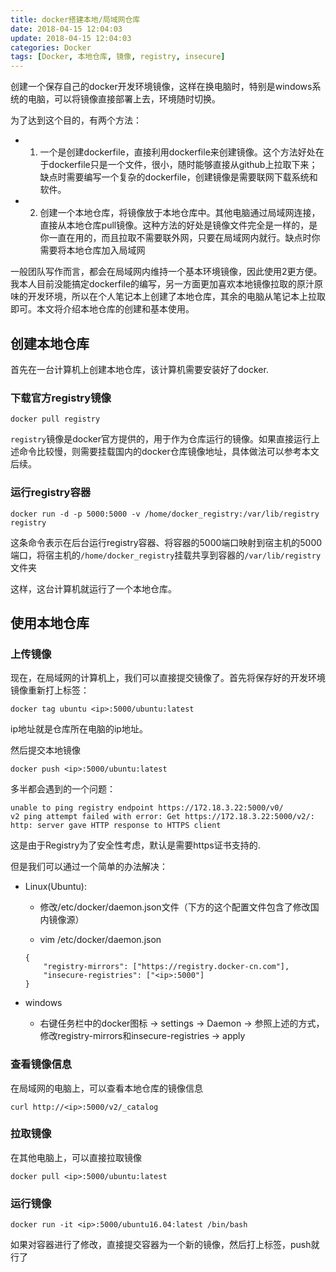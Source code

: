 ```yaml
---
title: docker搭建本地/局域网仓库
date: 2018-04-15 12:04:03
update: 2018-04-15 12:04:03
categories: Docker
tags: [Docker, 本地仓库, 镜像, registry, insecure]
---
```


创建一个保存自己的docker开发环境镜像，这样在换电脑时，特别是windows系统的电脑，可以将镜像直接部署上去，环境随时切换。

<!--more-->

为了达到这个目的，有两个方法：

* 1. 一个是创建dockerfile，直接利用dockerfile来创建镜像。这个方法好处在于dockerfile只是一个文件，很小，随时能够直接从github上拉取下来；缺点时需要编写一个复杂的dockerfile，创建镜像是需要联网下载系统和软件。

* 2. 创建一个本地仓库，将镜像放于本地仓库中。其他电脑通过局域网连接，直接从本地仓库pull镜像。这种方法的好处是镜像文件完全是一样的，是你一直在用的，而且拉取不需要联外网，只要在局域网内就行。缺点时你需要将本地仓库加入局域网

一般团队写作而言，都会在局域网内维持一个基本环境镜像，因此使用2更方便。我本人目前没能搞定dockerfile的编写，另一方面更加喜欢本地镜像拉取的原汁原味的开发环境，所以在个人笔记本上创建了本地仓库，其余的电脑从笔记本上拉取即可。本文将介绍本地仓库的创建和基本使用。

## 创建本地仓库

首先在一台计算机上创建本地仓库，该计算机需要安装好了docker.

### 下载官方registry镜像

`docker pull registry`

`registry`镜像是docker官方提供的，用于作为仓库运行的镜像。如果直接运行上述命令比较慢，则需要挂载国内的docker仓库镜像地址，具体做法可以参考本文后续。


### 运行registry容器

`docker run -d -p 5000:5000 -v /home/docker_registry:/var/lib/registry registry`

这条命令表示在后台运行registry容器、将容器的5000端口映射到宿主机的5000端口，将宿主机的`/home/docker_registry`挂载共享到容器的`/var/lib/registry`文件夹

这样，这台计算机就运行了一个本地仓库。

## 使用本地仓库

### 上传镜像

现在，在局域网的计算机上，我们可以直接提交镜像了。首先将保存好的开发环境镜像重新打上标签：

`docker tag ubuntu <ip>:5000/ubuntu:latest`

ip地址就是仓库所在电脑的ip地址。

然后提交本地镜像

`docker push <ip>:5000/ubuntu:latest`

多半都会遇到的一个问题：

```
unable to ping registry endpoint https://172.18.3.22:5000/v0/
v2 ping attempt failed with error: Get https://172.18.3.22:5000/v2/: http: server gave HTTP response to HTTPS client
```

这是由于Registry为了安全性考虑，默认是需要https证书支持的.

但是我们可以通过一个简单的办法解决：

* Linux(Ubuntu):

    * 修改/etc/docker/daemon.json文件（下方的这个配置文件包含了修改国内镜像源）
    
    * vim /etc/docker/daemon.json
    ```
    {
        "registry-mirrors": ["https://registry.docker-cn.com"],
        "insecure-registries": ["<ip>:5000"] 
    }
    ```
* windows

    * 右键任务栏中的docker图标 -> settings -> Daemon -> 参照上述的方式，修改registry-mirrors和insecure-registries -> apply


### 查看镜像信息

在局域网的电脑上，可以查看本地仓库的镜像信息

`curl http://<ip>:5000/v2/_catalog`

### 拉取镜像

在其他电脑上，可以直接拉取镜像

`docker pull <ip>:5000/ubuntu:latest`

### 运行镜像

```
docker run -it <ip>:5000/ubuntu16.04:latest /bin/bash
```

如果对容器进行了修改，直接提交容器为一个新的镜像，然后打上标签，push就行了

